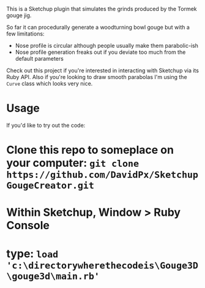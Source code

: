 This is a Sketchup plugin that simulates the grinds produced by the Tormek gouge jig.

So far it can procedurally generate a woodturning bowl gouge but with a few limitations:
* Nose profile is circular although people usually make them parabolic-ish
* Nose profile generation freaks out if you deviate too much from the default parameters

Check out this project if you're interested in interacting with Sketchup via its Ruby API.  Also if you're looking to draw smooth parabolas I'm using the `Curve` class which looks very nice.

# Usage

If you'd like to try out the code:
# Clone this repo to someplace on your computer: `git clone https://github.com/DavidPx/SketchupGougeCreator.git`
# Within Sketchup, Window > Ruby Console
# type: `load 'c:\directorywherethecodeis\Gouge3D\gouge3d\main.rb'`